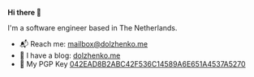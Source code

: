 **Hi there 👋**

I'm a software engineer based in The Netherlands.

- 📬 Reach me: [mailbox@dolzhenko.me](mailto:mailbox@dolzhenko.me)
- 📒 I have a blog: [dolzhenko.me](https://dolzhenko.me)
- 🔐 My PGP Key [042EAD8B2ABC42F536C14589A6E651A4537A5270](https://keys.openpgp.org/search?q=042EAD8B2ABC42F536C14589A6E651A4537A5270)
